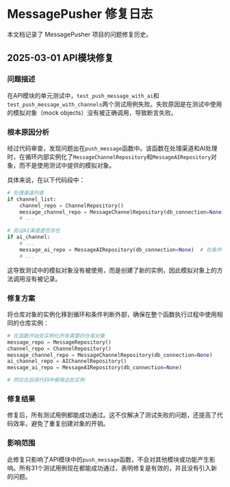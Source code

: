 # MessagePusher 修复日志

本文档记录了 MessagePusher 项目的问题修复历史。

## 2025-03-01 API模块修复

### 问题描述

在API模块的单元测试中，`test_push_message_with_ai`和`test_push_message_with_channels`两个测试用例失败。失败原因是在测试中使用的模拟对象（mock objects）没有被正确调用，导致断言失败。

### 根本原因分析

经过代码审查，发现问题出在`push_message`函数中。该函数在处理渠道和AI处理时，在循环内部实例化了`MessageChannelRepository`和`MessageAIRepository`对象，而不是使用测试中提供的模拟对象。

具体来说，在以下代码段中：

```python
# 处理渠道列表
if channel_list:
    channel_repo = ChannelRepository()
    message_channel_repo = MessageChannelRepository(db_connection=None)  # 在循环外部实例化
    # ...

# 验证AI渠道是否存在
if ai_channel:
    # ...
    message_ai_repo = MessageAIRepository(db_connection=None)  # 在条件判断内部实例化
    # ...
```

这导致测试中的模拟对象没有被使用，而是创建了新的实例，因此模拟对象上的方法调用没有被记录。

### 修复方案

将仓库对象的实例化移到循环和条件判断外部，确保在整个函数执行过程中使用相同的仓库实例：

```python
# 在函数开始处实例化所有需要的仓库对象
message_repo = MessageRepository()
channel_repo = ChannelRepository()
message_channel_repo = MessageChannelRepository(db_connection=None)
ai_channel_repo = AIChannelRepository()
message_ai_repo = MessageAIRepository(db_connection=None)

# 然后在后续代码中使用这些实例
```

### 修复结果

修复后，所有测试用例都能成功通过。这不仅解决了测试失败的问题，还提高了代码效率，避免了重复创建对象的开销。

### 影响范围

此修复只影响了API模块中的`push_message`函数，不会对其他模块或功能产生影响。所有31个测试用例现在都能成功通过，表明修复是有效的，并且没有引入新的问题。 